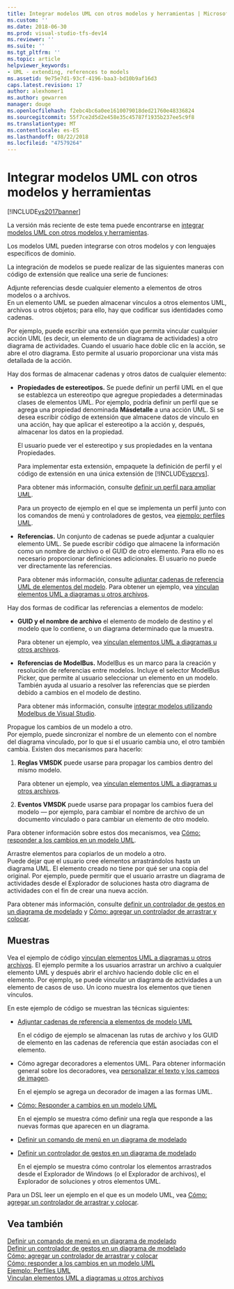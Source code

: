 ```yaml
---
title: Integrar modelos UML con otros modelos y herramientas | Microsoft Docs
ms.custom: ''
ms.date: 2018-06-30
ms.prod: visual-studio-tfs-dev14
ms.reviewer: ''
ms.suite: ''
ms.tgt_pltfrm: ''
ms.topic: article
helpviewer_keywords:
- UML - extending, references to models
ms.assetid: 9e75e7d1-93cf-4196-baa3-bd10b9af16d3
caps.latest.revision: 17
author: alexhomer1
ms.author: gewarren
manager: douge
ms.openlocfilehash: f2ebc4bc6a0ee1610079018ded21760e48336824
ms.sourcegitcommit: 55f7ce2d5d2e458e35c45787f1935b237ee5c9f8
ms.translationtype: MT
ms.contentlocale: es-ES
ms.lasthandoff: 08/22/2018
ms.locfileid: "47579264"
---
```

# <a name="integrate-uml-models-with-other-models-and-tools"></a>Integrar modelos UML con otros modelos y herramientas
[!INCLUDE[vs2017banner](../includes/vs2017banner.md)]

La versión más reciente de este tema puede encontrarse en [integrar modelos UML con otros modelos y herramientas](https://docs.microsoft.com/visualstudio/modeling/integrate-uml-models-with-other-models-and-tools).  
  
Los modelos UML pueden integrarse con otros modelos y con lenguajes específicos de dominio.  
  
 La integración de modelos se puede realizar de las siguientes maneras con código de extensión que realice una serie de funciones:  
  
 Adjunte referencias desde cualquier elemento a elementos de otros modelos o a archivos.  
 En un elemento UML se pueden almacenar vínculos a otros elementos UML, archivos u otros objetos; para ello, hay que codificar sus identidades como cadenas.  
  
 Por ejemplo, puede escribir una extensión que permita vincular cualquier acción UML (es decir, un elemento de un diagrama de actividades) a otro diagrama de actividades. Cuando el usuario hace doble clic en la acción, se abre el otro diagrama. Esto permite al usuario proporcionar una vista más detallada de la acción.  
  
 Hay dos formas de almacenar cadenas y otros datos de cualquier elemento:  
  
-   **Propiedades de estereotipos.** Se puede definir un perfil UML en el que se establezca un estereotipo que agregue propiedades a determinadas clases de elementos UML. Por ejemplo, podría definir un perfil que se agrega una propiedad denominada **Másdetalle** a una acción UML. Si se desea escribir código de extensión que almacene datos de vínculo en una acción, hay que aplicar el estereotipo a la acción y, después, almacenar los datos en la propiedad.  
  
     El usuario puede ver el estereotipo y sus propiedades en la ventana Propiedades.  
  
     Para implementar esta extensión, empaquete la definición de perfil y el código de extensión en una única extensión de [!INCLUDE[vsprvs](../includes/vsprvs-md.md)].  
  
     Para obtener más información, consulte [definir un perfil para ampliar UML](../modeling/define-a-profile-to-extend-uml.md).  
  
     Para un proyecto de ejemplo en el que se implementa un perfil junto con los comandos de menú y controladores de gestos, vea [ejemplo: perfiles UML](http://go.microsoft.com/fwlink/?LinkID=213811).  
  
-   **Referencias.** Un conjunto de cadenas se puede adjuntar a cualquier elemento UML. Se puede escribir código que almacene la información como un nombre de archivo o el GUID de otro elemento. Para ello no es necesario proporcionar definiciones adicionales. El usuario no puede ver directamente las referencias.  
  
     Para obtener más información, consulte [adjuntar cadenas de referencia UML de elementos del modelo](../modeling/attach-reference-strings-to-uml-model-elements.md). Para obtener un ejemplo, vea [vinculan elementos UML a diagramas u otros archivos](http://go.microsoft.com/fwlink/?LinkId=213813).  
  
 Hay dos formas de codificar las referencias a elementos de modelo:  
  
-   **GUID y el nombre de archivo** el elemento de modelo de destino y el modelo que lo contiene, o un diagrama determinado que la muestra.  
  
     Para obtener un ejemplo, vea [vinculan elementos UML a diagramas u otros archivos](http://go.microsoft.com/fwlink/?LinkId=213813).  
  
-   **Referencias de ModelBus.** ModelBus es un marco para la creación y resolución de referencias entre modelos. Incluye el selector ModelBus Picker, que permite al usuario seleccionar un elemento en un modelo. También ayuda al usuario a resolver las referencias que se pierden debido a cambios en el modelo de destino.  
  
     Para obtener más información, consulte [integrar modelos utilizando Modelbus de Visual Studio](../modeling/integrating-models-by-using-visual-studio-modelbus.md).  
  
 Propague los cambios de un modelo a otro.  
 Por ejemplo, puede sincronizar el nombre de un elemento con el nombre del diagrama vinculado, por lo que si el usuario cambia uno, el otro también cambia. Existen dos mecanismos para hacerlo:  
  
1.  **Reglas VMSDK** puede usarse para propagar los cambios dentro del mismo modelo.  
  
     Para obtener un ejemplo, vea [vinculan elementos UML a diagramas u otros archivos](http://go.microsoft.com/fwlink/?LinkId=213813).  
  
2.  **Eventos VMSDK** puede usarse para propagar los cambios fuera del modelo — por ejemplo, para cambiar el nombre de archivo de un documento vinculado o para cambiar un elemento de otro modelo.  
  
 Para obtener información sobre estos dos mecanismos, vea [Cómo: responder a los cambios en un modelo UML](../misc/how-to-respond-to-changes-in-a-uml-model.md).  
  
 Arrastre elementos para copiarlos de un modelo a otro.  
 Puede dejar que el usuario cree elementos arrastrándolos hasta un diagrama UML. El elemento creado no tiene por qué ser una copia del original. Por ejemplo, puede permitir que el usuario arrastre un diagrama de actividades desde el Explorador de soluciones hasta otro diagrama de actividades con el fin de crear una nueva acción.  
  
 Para obtener más información, consulte [definir un controlador de gestos en un diagrama de modelado](../modeling/define-a-gesture-handler-on-a-modeling-diagram.md) y [Cómo: agregar un controlador de arrastrar y colocar](../modeling/how-to-add-a-drag-and-drop-handler.md).  
  
## <a name="samples"></a>Muestras  
 Vea el ejemplo de código [vinculan elementos UML a diagramas u otros archivos](http://go.microsoft.com/fwlink/?LinkId=213813). El ejemplo permite a los usuarios arrastrar un archivo a cualquier elemento UML y después abrir el archivo haciendo doble clic en el elemento. Por ejemplo, se puede vincular un diagrama de actividades a un elemento de casos de uso. Un icono muestra los elementos que tienen vínculos.  
  
 En este ejemplo de código se muestran las técnicas siguientes:  
  
-   [Adjuntar cadenas de referencia a elementos de modelo UML](../modeling/attach-reference-strings-to-uml-model-elements.md)  
  
     En el código de ejemplo se almacenan las rutas de archivo y los GUID de elemento en las cadenas de referencia que están asociadas con el elemento.  
  
-   Cómo agregar decoradores a elementos UML. Para obtener información general sobre los decoradores, vea [personalizar el texto y los campos de imagen](../modeling/customizing-text-and-image-fields.md).  
  
     En el ejemplo se agrega un decorador de imagen a las formas UML.  
  
-   [Cómo: Responder a cambios en un modelo UML](../misc/how-to-respond-to-changes-in-a-uml-model.md)  
  
     En el ejemplo se muestra cómo definir una regla que responde a las nuevas formas que aparecen en un diagrama.  
  
-   [Definir un comando de menú en un diagrama de modelado](../modeling/define-a-menu-command-on-a-modeling-diagram.md)  
  
-   [Definir un controlador de gestos en un diagrama de modelado](../modeling/define-a-gesture-handler-on-a-modeling-diagram.md)  
  
     En el ejemplo se muestra cómo controlar los elementos arrastrados desde el Explorador de Windows (o el Explorador de archivos), el Explorador de soluciones y otros elementos UML.  
  
 Para un DSL leer un ejemplo en el que es un modelo UML, vea [Cómo: agregar un controlador de arrastrar y colocar](../modeling/how-to-add-a-drag-and-drop-handler.md).  
  
## <a name="see-also"></a>Vea también  
 [Definir un comando de menú en un diagrama de modelado](../modeling/define-a-menu-command-on-a-modeling-diagram.md)   
 [Definir un controlador de gestos en un diagrama de modelado](../modeling/define-a-gesture-handler-on-a-modeling-diagram.md)   
 [Cómo: agregar un controlador de arrastrar y colocar](../modeling/how-to-add-a-drag-and-drop-handler.md)   
 [Cómo: responder a los cambios en un modelo UML](../misc/how-to-respond-to-changes-in-a-uml-model.md)   
 [Ejemplo: Perfiles UML](http://go.microsoft.com/fwlink/?LinkID=213811)   
 [Vinculan elementos UML a diagramas u otros archivos](http://go.microsoft.com/fwlink/?LinkId=213813)




